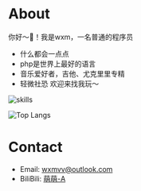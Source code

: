 # About
你好～👋！我是wxm，一名普通的程序员
- 什么都会一点点
- php是世界上最好的语言
- 音乐爱好者，吉他、尤克里里专精
- 轻微社恐
欢迎来找我玩～

![skills](https://skillicons.dev/icons?i=github,discord,linux,regex,md,js,jquery,ts,vue,react,css,go,py,swift,mysql,postgres,redis,selenium,flutter,electron,vim,vscode)

![Top Langs](https://github-readme-stats.vercel.app/api/top-langs?username=wxmvv&theme=tokyonight&show_icons=true&layout=compact&bg_color=00000000)

# Contact

- Email: [wxmvv@outlook.com](mailto:wxmvv@outlook.com)
- BiliBili: [萌萌-A](https://space.bilibili.com/35642)
